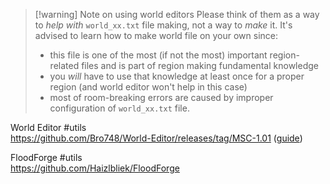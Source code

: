 > [!warning] Note on using world editors
> Please think of them as a way to *help with* `world_xx.txt` file making, not a way to *make* it. 
> It's advised to learn how to make world file on your own since:
> - this file is one of the most (if not the most) important region-related files and is part of region making fundamental knowledge
> - you *will* have to use that knowledge at least once for a proper region (and world editor won't help in this case)
> - most of room-breaking errors are caused by improper configuration of `world_xx.txt` file.


World Editor
#utils   
https://github.com/Bro748/World-Editor/releases/tag/MSC-1.01 ([guide](https://www.youtube.com/watch?v=MgeEBM9EKS4))

FloodForge
#utils  
https://github.com/Haizlbliek/FloodForge